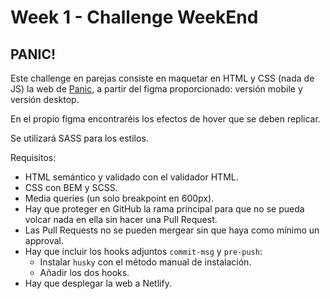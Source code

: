 # Week 1 - Challenge WeekEnd

## PANIC!

Este challenge en parejas consiste en maquetar en HTML y CSS (nada de JS) la web de [Panic](https://www.figma.com/file/2GVUw2kvmCTGtk80gopdtL/HTML_Challenge), a partir del figma proporcionado: versión mobile y versión desktop.

En el propio figma encontraréis los efectos de hover que se deben replicar.

Se utilizará SASS para los estilos.

Requisitos:

-   HTML semántico y validado con el validador HTML.
-   CSS con BEM y SCSS.
-   Media queries (un solo breakpoint en 600px).
-   Hay que proteger en GitHub la rama principal para que no se pueda volcar nada en ella sin hacer una Pull Request.
-   Las Pull Requests no se pueden mergear sin que haya como mínimo un approval.
-   Hay que incluir los hooks adjuntos `commit-msg` y `pre-push`:
    -   Instalar `husky` con el método manual de instalación.
    -   Añadir los dos hooks.
-   Hay que desplegar la web a Netlify.
